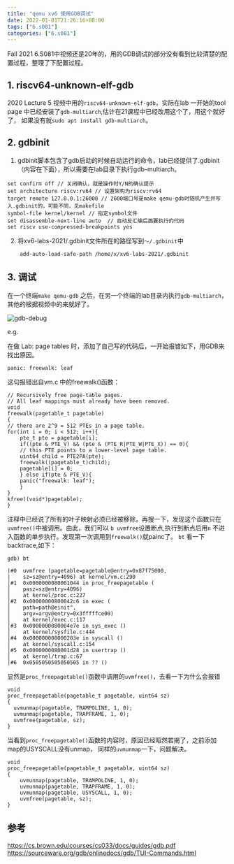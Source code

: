 ```yaml
---
title: "qemu xv6 使用GDB调试"
date: 2022-01-01T21:26:16+08:00
tags: ["6.s081"]
categories: ["6.s081"]
---
```



Fall 2021 6.S081中视频还是20年的，用的GDB调试的部分没有看到比较清楚的配置过程，整理了下配置过程。

## 1. riscv64-unknown-elf-gdb

2020 Lecture 5 视频中用的`riscv64-unknown-elf-gdb`，实际在lab 一开始的tool page 中已经安装了`gdb-multiarch`,估计在21课程中已经改用这个了，用这个就好了， 如果没有就`sudo apt install gdb-multiarch`。

## 2. gdbinit

1. gdbinit脚本包含了gdb启动的时候自动运行的命令，lab已经提供了.gdbinit（内容在下面），所以需要在lab目录下执行gdb-multiarch。


```
set confirm off // 关闭确认，就是操作时Y/N的确认提示
set architecture riscv:rv64 // 设置架构为riscv:rv64
target remote 127.0.0.1:26000 // 2600端口号是make qemu-gdb时随机产生并写入.gdbinit的，可能不同，见makefile
symbol-file kernel/kernel // 指定symbol文件
set disassemble-next-line auto  // 自动反汇编后面要执行的代码
set riscv use-compressed-breakpoints yes

```

2. 将xv6-labs-2021/.gdbinit文件所在的路径写到`～/.gdbinit`中
```
	add-auto-load-safe-path /home/x/xv6-labs-2021/.gdbinit
```

## 3. 调试

在一个终端`make qemu-gdb` 之后，在另一个终端的lab目录内执行`gdb-multiarch`，
其他的根据视频中的来就好了。

![gdb-debug](/img/xv6-gdb/gdb-debug.png)

e.g.

在做 Lab: page tables 时，添加了自己写的代码后，一开始报错如下，用GDB来找出原因。

```
panic: freewalk: leaf
```

这句报错出自vm.c 中的freewalk()函数：
```
// Recursively free page-table pages.
// All leaf mappings must already have been removed.
void
freewalk(pagetable_t pagetable)
{
// there are 2^9 = 512 PTEs in a page table.
for(int i = 0; i < 512; i++){
	pte_t pte = pagetable[i];
	if((pte & PTE_V) && (pte & (PTE_R|PTE_W|PTE_X)) == 0){
	// this PTE points to a lower-level page table.
	uint64 child = PTE2PA(pte);
	freewalk((pagetable_t)child);
	pagetable[i] = 0;
	} else if(pte & PTE_V){
	panic("freewalk: leaf");
	}
}
kfree((void*)pagetable);
}
```

注释中已经说了所有的叶子映射必须已经被移除。再搜一下，发现这个函数只在`uvmfree()`中被调用。由此，我们可以 `b uvmfree`设置断点,执行到断点后用`n` 不进入函数的单步执行。发现第一次调用到`freewalk()`就painc了。 `bt` 看一下backtrace,如下：

```
gdb) bt

|#0  uvmfree (pagetable=pagetable@entry=0x87f75000,
|    sz=sz@entry=4096) at kernel/vm.c:290
│#1  0x0000000080001044 in proc_freepagetable (
│    pasz=sz@entry=4096)
│    at kernel/proc.c:227
│#2  0x00000000800042c6 in exec (
│    path=path@einit",
│    argv=argv@entry=0x3fffffce00)
│    at kernel/exec.c:117
│#3  0x0000000080004e7e in sys_exec ()
│    at kernel/sysfile.c:444
│#4  0x000000008000203e in syscall ()
│    at kernel/syscall.c:154
│#5  0x0000000080001d28 in usertrap ()
│    at kernel/trap.c:67
│#6  0x0505050505050505 in ?? ()

```
显然是`proc_freepagetable()`函数中调用的`uvmfree()`，去看一下为什么会报错

```
void
proc_freepagetable(pagetable_t pagetable, uint64 sz)
{
  uvmunmap(pagetable, TRAMPOLINE, 1, 0);
  uvmunmap(pagetable, TRAPFRAME, 1, 0);
  uvmfree(pagetable, sz);
}
```
当看到`proc_freepagetable()`函数的内容时，原因已经昭然若揭了，之前添加map的USYSCALL没有unmap， 同样的`uvmunmap`一下，问题解决。

```
void
proc_freepagetable(pagetable_t pagetable, uint64 sz)
{
  	uvmunmap(pagetable, TRAMPOLINE, 1, 0);
  	uvmunmap(pagetable, TRAPFRAME, 1, 0);
	uvmunmap(pagetable, USYSCALL, 1, 0);
  	uvmfree(pagetable, sz);
}
```


## 参考

https://cs.brown.edu/courses/cs033/docs/guides/gdb.pdf  
https://sourceware.org/gdb/onlinedocs/gdb/TUI-Commands.html